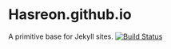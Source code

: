 # Hasreon.github.io

A primitive base for Jekyll sites.
[![Build Status](https://travis-ci.org/Hasreon/Hasreon.github.io.svg?branch=master)](https://travis-ci.org/Hasreon/Hasreon.github.io)
